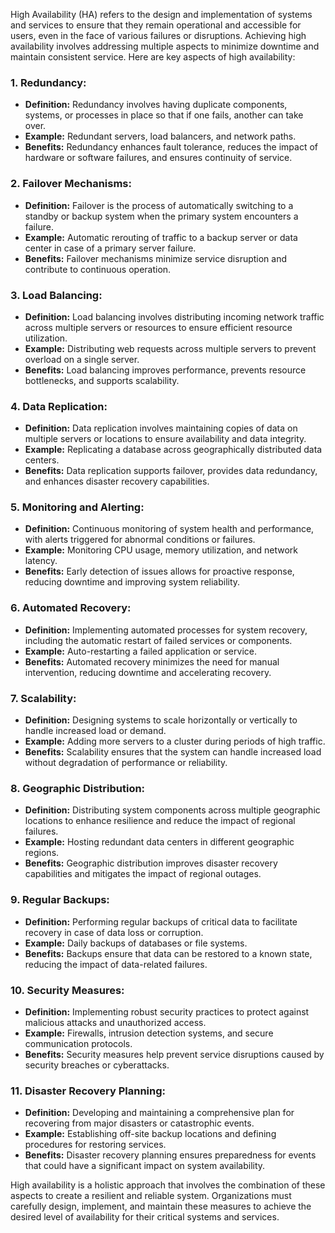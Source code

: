 High Availability (HA) refers to the design and implementation of systems and services to ensure that they remain operational and accessible for users, even in the face of various failures or disruptions. Achieving high availability involves addressing multiple aspects to minimize downtime and maintain consistent service. Here are key aspects of high availability:

### 1. **Redundancy:**
   - **Definition:** Redundancy involves having duplicate components, systems, or processes in place so that if one fails, another can take over.
   - **Example:** Redundant servers, load balancers, and network paths.
   - **Benefits:** Redundancy enhances fault tolerance, reduces the impact of hardware or software failures, and ensures continuity of service.

### 2. **Failover Mechanisms:**
   - **Definition:** Failover is the process of automatically switching to a standby or backup system when the primary system encounters a failure.
   - **Example:** Automatic rerouting of traffic to a backup server or data center in case of a primary server failure.
   - **Benefits:** Failover mechanisms minimize service disruption and contribute to continuous operation.

### 3. **Load Balancing:**
   - **Definition:** Load balancing involves distributing incoming network traffic across multiple servers or resources to ensure efficient resource utilization.
   - **Example:** Distributing web requests across multiple servers to prevent overload on a single server.
   - **Benefits:** Load balancing improves performance, prevents resource bottlenecks, and supports scalability.

### 4. **Data Replication:**
   - **Definition:** Data replication involves maintaining copies of data on multiple servers or locations to ensure availability and data integrity.
   - **Example:** Replicating a database across geographically distributed data centers.
   - **Benefits:** Data replication supports failover, provides data redundancy, and enhances disaster recovery capabilities.

### 5. **Monitoring and Alerting:**
   - **Definition:** Continuous monitoring of system health and performance, with alerts triggered for abnormal conditions or failures.
   - **Example:** Monitoring CPU usage, memory utilization, and network latency.
   - **Benefits:** Early detection of issues allows for proactive response, reducing downtime and improving system reliability.

### 6. **Automated Recovery:**
   - **Definition:** Implementing automated processes for system recovery, including the automatic restart of failed services or components.
   - **Example:** Auto-restarting a failed application or service.
   - **Benefits:** Automated recovery minimizes the need for manual intervention, reducing downtime and accelerating recovery.

### 7. **Scalability:**
   - **Definition:** Designing systems to scale horizontally or vertically to handle increased load or demand.
   - **Example:** Adding more servers to a cluster during periods of high traffic.
   - **Benefits:** Scalability ensures that the system can handle increased load without degradation of performance or reliability.

### 8. **Geographic Distribution:**
   - **Definition:** Distributing system components across multiple geographic locations to enhance resilience and reduce the impact of regional failures.
   - **Example:** Hosting redundant data centers in different geographic regions.
   - **Benefits:** Geographic distribution improves disaster recovery capabilities and mitigates the impact of regional outages.

### 9. **Regular Backups:**
   - **Definition:** Performing regular backups of critical data to facilitate recovery in case of data loss or corruption.
   - **Example:** Daily backups of databases or file systems.
   - **Benefits:** Backups ensure that data can be restored to a known state, reducing the impact of data-related failures.

### 10. **Security Measures:**
   - **Definition:** Implementing robust security practices to protect against malicious attacks and unauthorized access.
   - **Example:** Firewalls, intrusion detection systems, and secure communication protocols.
   - **Benefits:** Security measures help prevent service disruptions caused by security breaches or cyberattacks.

### 11. **Disaster Recovery Planning:**
   - **Definition:** Developing and maintaining a comprehensive plan for recovering from major disasters or catastrophic events.
   - **Example:** Establishing off-site backup locations and defining procedures for restoring services.
   - **Benefits:** Disaster recovery planning ensures preparedness for events that could have a significant impact on system availability.

High availability is a holistic approach that involves the combination of these aspects to create a resilient and reliable system. Organizations must carefully design, implement, and maintain these measures to achieve the desired level of availability for their critical systems and services.

